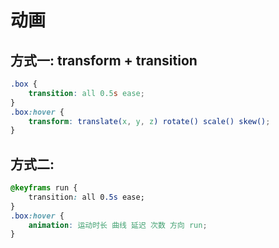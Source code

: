 # 动画

## 方式一: transform + transition

```css
.box {
    transition: all 0.5s ease;
}
.box:hover {
    transform: translate(x, y, z) rotate() scale() skew();
}
```

## 方式二:

```css
@keyframs run {
    transition: all 0.5s ease;
}
.box:hover {
    animation: 运动时长 曲线 延迟 次数 方向 run;
}
```
